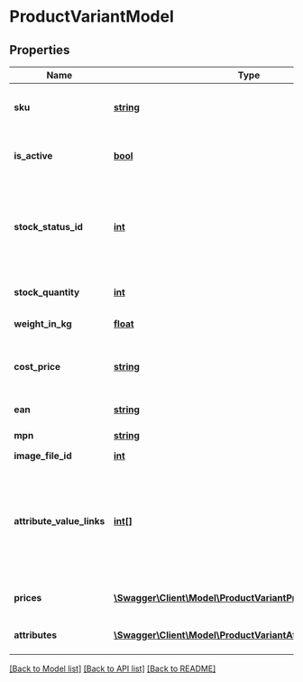 # ProductVariantModel

## Properties
Name | Type | Description | Notes
------------ | ------------- | ------------- | -------------
**sku** | [**string**](.md) | The product variants SKU (stock keeping unit) | [optional] 
**is_active** | [**bool**](.md) | Is this variant active? Only active variants are visible to customers | [optional] [default to true]
**stock_status_id** | [**int**](.md) | The ID of the variants stock status. Available stock statuses can be fetched using the /product-stock-statuses endpoint | [optional] 
**stock_quantity** | [**int**](.md) | The current stock quantity for this variant | [optional] 
**weight_in_kg** | [**float**](.md) | The variants weight in KG | [optional] 
**cost_price** | [**string**](.md) | The cost for this variant. Used for statistic and never displayed to customers | [optional] [default to 'null']
**ean** | [**string**](.md) | European article no | [optional] 
**mpn** | [**string**](.md) | Manufacturer part no | [optional] 
**image_file_id** | [**int**](.md) |  | [optional] 
**attribute_value_links** | [**int[]**](.md) | An array of attribute value IDs that this variant belongs to. This field is mandatory for products variants if the product´s hasSeveralVariants field is set to true | [optional] 
**prices** | [**\Swagger\Client\Model\ProductVariantPriceModel[]**](ProductVariantPriceModel.md) | A collection of product variant prices | [optional] 
**attributes** | [**\Swagger\Client\Model\ProductVariantAttributeValueModel[]**](ProductVariantAttributeValueModel.md) | A collection of product variant attribute values | [optional] 


[[Back to Model list]](../README.md#documentation-for-models) [[Back to API list]](../README.md#documentation-for-api-endpoints) [[Back to README]](../README.md)


